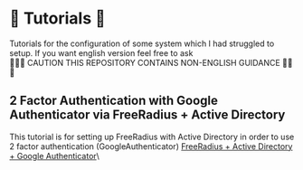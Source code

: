 # :scroll: Tutorials :scroll:
Tutorials for the configuration of some system which I had struggled to setup. If you want english version feel free to ask \
:mega::mega::mega: CAUTION THIS REPOSITORY CONTAINS NON-ENGLISH GUIDANCE :mega::mega::mega:

## 2 Factor Authentication with Google Authenticator via FreeRadius + Active Directory
This tutorial is for setting up FreeRadius with Active Directory in order to use 2 factor authentication (GoogleAuthenticator)
[FreeRadius + Active Directory + Google Authenticator](https://github.com/naiame-neltheri/tutorials/blob/main/freeradius-mn.md)\
